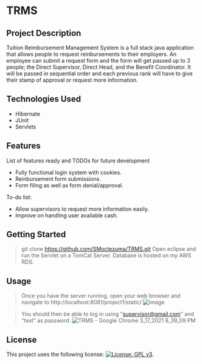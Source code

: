 # TRMS

## Project Description

Tuition Reimbursement Management System is a full stack java application that allows people to request reinbursements to their employers. An employee can submit a request form and the form will get passed up to 3 people; the Direct Supervisor, Direct Head, and the Benefit Coordinator. It will be passed in sequential order and each previous rank will have to give their stamp of approval or request more information.

## Technologies Used

* Hibernate
* JUnit
* Servlets

## Features

List of features ready and TODOs for future development
* Fully functional login system with cookies.
* Reinbursement form submissions.
* Form filing as well as form denial/approval.

To-do list:
* Allow supervisors to request more information easily.
* Improve on handling user available cash.

## Getting Started
   
> git clone https://github.com/SMoctezuma/TRMS.git
> Open eclipse and run the Servlet on a TomCat Server. 
> Database is hosted on my AWS RDS.

## Usage

> Once you have the server running, open your web browser and navigate to http://localhost:8081/project1/static/
![image](https://user-images.githubusercontent.com/3750077/111560468-8ac97200-8760-11eb-8541-91a14c665cca.png)

> You should then be able to log in using "supervisor@gmail.com" and "test" as password.
![TRMS - Google Chrome 3_17_2021 8_39_09 PM](https://user-images.githubusercontent.com/3750077/111560659-f0b5f980-8760-11eb-9f0e-0b909b2bcb5e.png)


## License

This project uses the following license: [![License: GPL v3](https://img.shields.io/badge/License-GPLv3-blue.svg)](https://www.gnu.org/licenses/gpl-3.0).
